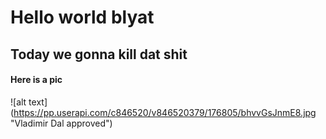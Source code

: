 # Hello world blyat
## Today we gonna kill dat shit
#### Here is a pic
![alt text] (https://pp.userapi.com/c846520/v846520379/176805/bhvvGsJnmE8.jpg "Vladimir Dal approved")
